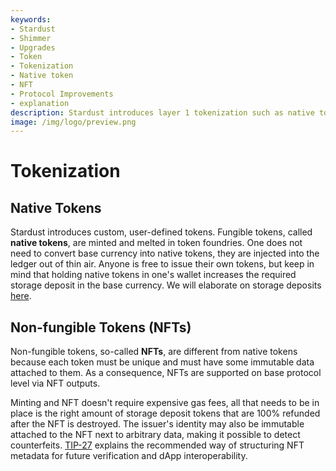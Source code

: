 ```yaml
---
keywords:
- Stardust
- Shimmer
- Upgrades
- Token
- Tokenization
- Native token
- NFT
- Protocol Improvements
- explanation
description: Stardust introduces layer 1 tokenization such as native tokens and NFTs.
image: /img/logo/preview.png
---
```


# Tokenization

## Native Tokens

Stardust introduces custom, user-defined tokens. Fungible tokens, called **native tokens**, are minted and melted in token
foundries. One does not need to convert base currency into native tokens, they are injected into the ledger out of thin
air. Anyone is free to issue their own tokens, but keep in mind that holding native tokens in one's wallet increases the
required storage deposit in the base currency. We will elaborate on storage deposits [here](./storage_deposit.md).

## Non-fungible Tokens (NFTs)

Non-fungible tokens, so-called **NFTs**, are different from native tokens because each token must be unique and must have
some immutable data attached to them. As a consequence, NFTs are supported on base protocol level via NFT outputs.

Minting and NFT doesn't require expensive gas fees, all that needs to be in place is the right amount of storage deposit
tokens that are 100% refunded after the NFT is destroyed. The issuer's identity may also be immutable attached to the NFT
next to arbitrary data, making it possible to detect counterfeits. [TIP-27](https://github.com/iotaledger/tips/pull/65)
explains the recommended way of structuring NFT metadata for future verification and dApp interoperability.
